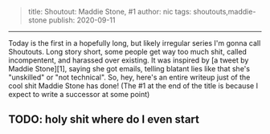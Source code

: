 > title: Shoutout: Maddie Stone, #1
> author: nic
> tags: shoutouts,maddie-stone
> publish: 2020-09-11
---

Today is the first in a hopefully long, but likely irregular series I'm gonna call Shoutouts.
Long story short, some people get way too much shit, called incompentent, and harassed over existing.
It was inspired by [a tweet by Maddie Stone][1], saying she got emails, telling blatant lies like that she's "unskilled" or "not technical".
So, hey, here's an entire writeup just of the cool shit Maddie Stone has done!
(The #1 at the end of the title is because I expect to write a successor at some point)

## TODO: holy shit where do I even start

